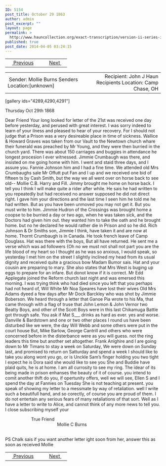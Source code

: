 ```yaml
---
ID: 5154
post_title: October 29 1863
author: admin
post_excerpt: ""
layout: page
permalink: >
  http://www.hauncollection.org/exact-transcription/version-ii-series-iii/october-29-1863/
published: true
post_date: 2014-04-05 03:24:15
---
```

<table style="width: 100%;" align="center">
<tbody>
<tr>
<td width="50%"> <a href="http://www.hauncollection.org/version-2/version-ii-series-iii/october-21-1863/"><img src="https://lh3.googleusercontent.com/-EFJpxxNiPNw/VqgtWBCZrMI/AAAAAAAAAFU/WfY4lPFWWkg/s800-Ic42/Soeb-Plain-Arrows-8-10px.png" alt="" width="10" height="10" /> Previous</a></td>
<td style="text-align: right;"><a href="http://www.hauncollection.org/version-2/version-ii-series-iii/november-8/">Next <img src="https://lh3.googleusercontent.com/-67k0cYlpXHw/VqgtWKz1MXI/AAAAAAAAAFU/k9PW_Piyurk/s800-Ic42/Soeb-Plain-Arrows-5-10px.png" alt="" width="10" height="10" /></a></td>
</tr>
</tbody>
</table>
<table style="width: 100%;" align="center">
<tbody>
<tr>
<td width="50%"> Sender: Mollie Burns
Senders Location:[unknown]</td>
<td style="text-align: right;">Recipient: John J Haun
Recipients Location: Camp Chase, OH</td>
</tr>
</tbody>
</table>
[gallery ids="4289,4290,4291"]

Thursday Oct 29th 1868

Dear Friend
Your long looked for letter of the 21st was received
one day before yesterday, and perused with great interest. I
was sorry indeed to learn of your ilness and pleased
to hear of your recovery. For I should not judge
that a Prison was a very desireable place in
time of sickness. Wallice &amp; Howard Graves was taken
from our Vault to the Newtown church whare
their funerald was preached by Mr Young, and
they were then burried in the church yard. There
was about 150 carriages and buggies in attendance
he longest procesion I ever witnessed. Jimmie
Crumbaugh was there, and insisted on me
going home with him. I went and staid
three days, and I assure you. Fannie Johnson
him and I had a fine time. We attended
old Mrs Crumbaughs sale Mr Offutt put Fan
and I up and we received one bid of
fifteen ts by Cash Smith, but the way we
all went over on horse back to see old--
Mollie C.B.
Harry and Fill. Jimmy brought me home
on horse back. I tell you I think I will
make quite a rider after while. He sais
he had written to you repeatedly but had
received no answer supposed he did not
direct right. I gave him your directions and
the last time I seen him he told me
he had written. But as you have been
unmoved you may not get it. But you
must write to him. Jimmie Hudron of
the Crossings was brought home a coopse
to be burried a day or two ago, when
he was taken sick, and the Doctors had
given him out. they wanted him to take
the oath and he brought home. but no
he declared he would rather die in Prison
and so he did. Rich Johnson &amp; Dr Smiths
son, Jimmie I think, have taken it
and are now at home. Thornt Crumbaugh
is in Canada. He took french leave of Camp
Douglass. Hat was there with the boys, But
all have returned. He sent me a verse which
was ad followers {Oh no we must not shall not part
you are the life blood of my heart
so I thought as he was so anxious, I would
speak, so yesterday I met him on the street
I slightly inclined my head from its usual
dignity and received quite a gracious bow
Madam Bumor sais. Hat and your cousin
are preparing to mary. She also states that
Mrs West is buging up eggs to prepare for an
infare. But donot know if it is correct. Mr Edd
Applegate joined the Reform church last
night and was emersed this morning.
I was trying think who had died since you left
that you perhaps had not heard of, Will White
Mr Noa Speares have lost their wives Old Mrs Adams
dyeed a few days after Mr Dock Barckley who
was shot by Jimmie Boberson. We heard
through a letter that Ganoe Pia wrote to
his Ma, that came through with a flag of
truse that John Lemon &amp; John Vernor two
Beatty Boys, and other of the Scott Boys
were in this last Chikamuga Battle got
through safe. You ask if Mat S___ drinks as hard
as ever. yes and worse. Danville &amp; Bardstown
and one or two other places I round us have been
disturbed like we were, the day Will Webb
and some others were put in the court house
But, Mike Barlow, George Cantrill and others
who were concerned before in the disterbance
were as you will guess. not the ring leaders this
time but another set altogether. Frank Anlghire
and I are going down to Mr Timans to stay
a week on Saturday, We were down on Sunday
last, and promised to return on Satturday and
spend a week I should like to take you along
wont you go, or is Unckle Sam’s finger holding
you two tight I expect he is Dora said she would
like to see you She and Buddie have plaid
quits, he is at home. I am all currosity to see my
ring. The idear of its being made in prison enhanses
the beauty of it of course. you intend to comit
another thift do you, if opertunity offers, well we
will see, Ellen S and I spend the day at Fannies
on Tuesday She is not teaching at present. you
speak of showing my letter to a messmate by way
of retaliation. well I write such a beautifull
hand, and so corectly, of course you are proud
of them. I do not entertain any serious fears
of many retaliations of that sort. Well as I
have a letter to write to Alice, and cannot think
of any more news to tell you. I close subscribing
myself your
<div style="text-indent: 6em;">True Friend</div>
<div style="text-indent: 12em;">Mollie C Burns</div>
&nbsp;

PS
Chalk sais if you want another letter ight soon
from her, answer this as soon as received Mollie
<table style="width: 100%;" align="center">
<tbody>
<tr>
<td width="50%"> <a href="http://www.hauncollection.org/version-2/version-ii-series-iii/october-21-1863/"><img src="https://lh3.googleusercontent.com/-EFJpxxNiPNw/VqgtWBCZrMI/AAAAAAAAAFU/WfY4lPFWWkg/s800-Ic42/Soeb-Plain-Arrows-8-10px.png" alt="" width="10" height="10" /> Previous</a></td>
<td style="text-align: right;"><a href="http://www.hauncollection.org/version-2/version-ii-series-iii/november-8/">Next <img src="https://lh3.googleusercontent.com/-67k0cYlpXHw/VqgtWKz1MXI/AAAAAAAAAFU/k9PW_Piyurk/s800-Ic42/Soeb-Plain-Arrows-5-10px.png" alt="" width="10" height="10" /></a></td>
</tr>
</tbody>
</table>